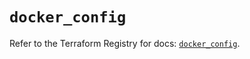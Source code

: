 # `docker_config`

Refer to the Terraform Registry for docs: [`docker_config`](https://registry.terraform.io/providers/kreuzwerker/docker/3.6.1/docs/resources/config).
